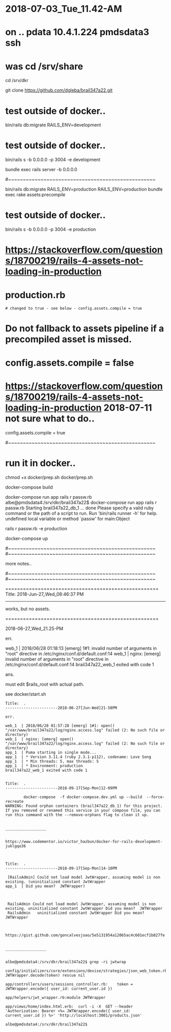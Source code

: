 # 2018-07-03_Tue_11.42-AM

# on .. pdata 10.4.1.224 pmdsdata3 ssh

# was cd /srv/share
cd /srv/dkr

git clone https://github.com/dgleba/brail347a22.git


# test outside of docker..

bin/rails db:migrate RAILS_ENV=development

# test outside of docker..
bin/rails s -b 0.0.0.0 -p 3004 -e development


bundle exec rails server -b 0.0.0.0


#~~~~~~~~~~~~~~~~~~~~~~~~~~~~~~~~~~~~~~~~~~~~~~~~~~



bin/rails db:migrate RAILS_ENV=production
RAILS_ENV=production bundle exec rake assets:precompile

# test outside of docker..
bin/rails s -b 0.0.0.0 -p 3004 -e production


# https://stackoverflow.com/questions/18700219/rails-4-assets-not-loading-in-production


# production.rb 
	# changed to true - see below - config.assets.compile = true
  # Do not fallback to assets pipeline if a precompiled asset is missed.
  # config.assets.compile = false
  # https://stackoverflow.com/questions/18700219/rails-4-assets-not-loading-in-production 2018-07-11 not sure what to do..
  config.assets.compile = true


#~~~~~~~~~~~~~~~~~~~~~~~~~~~~~~~~~~~~~~~~~~~~~~~~~~

# run it in docker..

chmod +x docker/prep.sh
docker/prep.sh

docker-compose build

docker-compose run app rails r passw.rb
	albe@pmdsdata4:/srv/dkr/brail347a22$  docker-compose run app rails r passw.rb
	Starting brail347a22_db_1 ... done
	 Please specify a valid ruby command or the path of a script to run.
	Run 'bin/rails runner -h' for help.
	undefined local variable or method `passw' for main:Object

rails r passw.rb -e production
 
docker-compose up


#~~~~~~~~~~~~~~~~~~~~~~~~~~~~~~~~~~~~~~~~~~~~~~~~~~
#~~~~~~~~~~~~~~~~~~~~~~~~~~~~~~~~~~~~~~~~~~~~~~~~~~

more notes..

#~~~~~~~~~~~~~~~~~~~~~~~~~~~~~~~~~~~~~~~~~~~~~~~~~~
#~~~~~~~~~~~~~~~~~~~~~~~~~~~~~~~~~~~~~~~~~~~~~~~~~~



====================================================
Title:
2018-Jun-27_Wed_08:46:37 PM 
__________________

works, but no assets.

====================================================


2018-06-27_Wed_21.25-PM

err.

web_1  | 2018/06/28 01:18:13 [emerg] 1#1: invalid number of arguments in "root" directive in /etc/nginx/conf.d/default.conf:14
web_1  | nginx: [emerg] invalid number of arguments in "root" directive in /etc/nginx/conf.d/default.conf:14
brail347a22_web_1 exited with code 1

ans.

must edit $rails_root with actual path.

  see docker/start.sh
  

~~~~~~~~~~~~~~~~~~~~~~~~~~~~~~~~~~~~~~~~~~~~~~~~~~~
Title:  .
-----------------------2018-06-27[Jun-Wed]21-58PM

err.

web_1  | 2018/06/28 01:57:28 [emerg] 1#1: open() "/var/www/brail347a22/log/nginx.access.log" failed (2: No such file or directory)
web_1  | nginx: [emerg] open() "/var/www/brail347a22/log/nginx.access.log" failed (2: No such file or directory)
app_1  | Puma starting in single mode...
app_1  | * Version 3.11.4 (ruby 2.3.1-p112), codename: Love Song
app_1  | * Min threads: 5, max threads: 5
app_1  | * Environment: production
brail347a22_web_1 exited with code 1


~~~~~~~~~~~~~~~~~~~~~~~~~~~~~~~~~~~~~~~~~~~~~~~~~~~
  

~~~~~~~~~~~~~~~~~~~~~~~~~~~~~~~~~~~~~~~~~~~~~~~~~~~
Title:  .
-----------------------2018-09-17[Sep-Mon]12-09PM

        docker-compose  -f docker-compose.dev.yml up --build  --force-recreate
WARNING: Found orphan containers (brail347a22_db_1) for this project. If you removed or renamed this service in your compose file, you can run this command with the --remove-orphans flag to clean it up.


__________________


https://www.codementor.io/victor_hazbun/docker-for-rails-development-juklgqo36



~~~~~~~~~~~~~~~~~~~~~~~~~~~~~~~~~~~~~~~~~~~~~~~~~~~

~~~~~~~~~~~~~~~~~~~~~~~~~~~~~~~~~~~~~~~~~~~~~~~~~~~
Title:  .
-----------------------2018-09-17[Sep-Mon]14-10PM

 [RailsAdmin] Could not load model JwtWrapper, assuming model is non existing. (uninitialized constant JwtWrapper
app_1  | Did you mean?  JWTWrapper)



 RailsAdmin Could not load model JwtWrapper, assuming model is non existing. uninitialized constant JwtWrapper Did you mean?  JWTWrapper
 RailsAdmin   uninitialized constant JwtWrapper Did you mean?  JWTWrapper


 
https://gist.github.com/goncalvesjoao/5e5131954a12065ac4c601ecf1b827fe
 
 
__________________


albe@pmdsdata4:/srv/dkr/brail347a22$ grep -ri jwtwrap

config/initializers/core/extensions/devise/strategies/json_web_token.rb:        JWTWrapper.decode(token) rescue nil

app/controllers/users/sessions_controller.rb:    token = JWTWrapper.encode({ user_id: current_user.id })

app/helpers/jwt_wrapper.rb:module JWTWrapper

app/views/home/index.html.erb:  curl -i -X  GET --header 'Authorization: Bearer <%= JWTWrapper.encode({ user_id: current_user.id }) %>' 'http://localhost:3001/products.json'

albe@pmdsdata4:/srv/dkr/brail347a22$
 

~~~~~~~~~~~~~~~~~~~~~~~~~~~~~~~~~~~~~~~~~~~~~~~~~~~
  